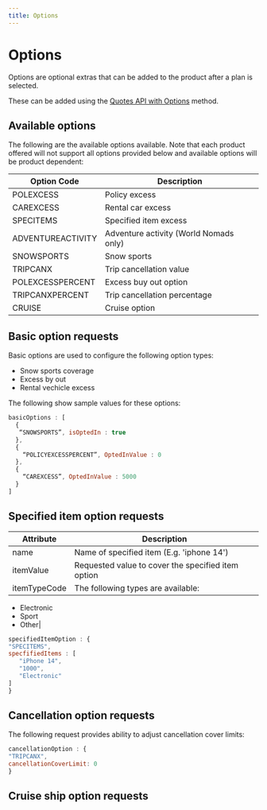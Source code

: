 ```yaml
---
title: Options
---
```


# Options

Options are optional extras that can be added to the product after a plan is selected.

These can be added using the [Quotes API with Options](/openapi/quotes/tag/Quote/paths/~1v1~1%7BbrandCode%7D~1quotewithoptions/post/) method.

## Available options

The following are the available options available. Note that each product offered will not support all options provided below and available options will be product dependent:

| Option Code | Description |
| ----------- | ----------- | 
| POLEXCESS   | Policy excess |
| CAREXCESS   | Rental car excess |
| SPECITEMS | Specified item excess |
| ADVENTUREACTIVITY | Adventure activity (World Nomads only) |
| SNOWSPORTS | Snow sports |
| TRIPCANX | Trip cancellation value |
| POLEXCESSPERCENT | Excess buy out option |
| TRIPCANXPERCENT | Trip cancellation percentage |
| CRUISE | Cruise option |

## Basic option requests

Basic options are used to configure the following option types:

 - Snow sports coverage 
 - Excess by out
 - Rental vechicle excess

The following show sample values for these options:

```javascript
basicOptions : [
  {
   “SNOWSPORTS”, isOptedIn : true
  },
  {
    “POLICYEXCESSPERCENT”, OptedInValue : 0
  },
  {
    “CAREXCESS”, OptedInValue : 5000
  }
]
```

## Specified item option requests

| Attribute | Description |
| ----------- | ----------- | 
| name   | Name of specified item (E.g. 'iphone 14') |
| itemValue | Requested value to cover the specified item option |
| itemTypeCode | The following types are available:
 - Electronic
 - Sport
 - Other|

```javascript
specifiedItemOption : {
"SPECITEMS",
specfifiedItems : [
   "iPhone 14", 
   "1000",
   "Electronic"
]
}
```

## Cancellation option requests

The following request provides ability to adjust cancellation cover limits:

```javascript
cancellationOption : {
"TRIPCANX",
cancellationCoverLimit: 0
}
```

## Cruise ship option requests

